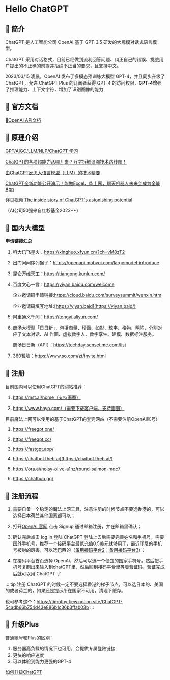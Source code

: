 # Hello ChatGPT

## 💭 简介

ChatGPT 是人工智能公司 OpenAI 基于 GPT-3.5 研发的大规模对话式语言模型。

ChatGPT 采用对话格式，目前已经做到流利回答问题、纠正自己的错误、挑战用户提出的不正确的前提并拒绝不正当的要求，且支持中文。

2023/03/15 凌晨，OpenAI 发布了多模态预训练大模型 GPT-4，并且同步升级了 ChatGPT，允许 ChatGPT Plus 的订阅者获得 GPT-4 的访问权限，**GPT-4**增强了推理能力、上下文字符，增加了识别图像的能力

## 💭 官方文档

🥇[OpenAI API文档](https://platform.openai.com/docs/guides/completion/introduction)

## 💭 原理介绍

[GPT/AIGC/LLM/NLP/ChatGPT 学习](https://gofurther.feishu.cn/docx/Enofdl25BotoVrxth8ec4rNBn5c)

[ChatGPT的各项超能力从哪儿来？万字拆解追溯技术路线图！](https://mp.weixin.qq.com/s?__biz=MzA3MzI4MjgzMw==&mid=2650864144&idx=4&sn=1270624988d70f44d4059af7ac4ae4e0&scene=21#wechat_redirect)

[由ChatGPT反思大语言模型（LLM）的技术精要](https://mp.weixin.qq.com/s?__biz=MzU1NTMyOTI4Mw==&mid=2247621831&idx=1&sn=0f2de47c7bc1721afd787df64c389a43&scene=21#wechat_redirect)

[ChatGPT全新功能公开演示！能做Excel、能上网，聊天机器人未来会成为全能 App](https://mp.weixin.qq.com/s/jHPlZhxsDSbU2dtA6vV0ng)

详见视频 [The inside story of ChatGPT's astonishing potential](https://www.ted.com/talks/greg_brockman_the_inside_story_of_chatgpt_s_astonishing_potential/comments)

（AI公司50强来自红杉基金2023**）

## 💭 国内大模型

**申请链接汇总**

1. 科大讯飞星火：https://xinghuo.xfyun.cn/?ch=vM8zT2

2. 出门问问序列猴子：https://openapi.mobvoi.com/largemodel-introduce

3. 昆仑万维天工：https://tiangong.kunlun.com/

4. 百度文心一言：https://yiyan.baidu.com/welcome

    企业邀请码申请链接:https://cloud.baidu.com/surveysummit/wenxin.htm

    企业邀请码填写地址:[https://yiyan.baid](https://yiyan.baid/)

5. 阿里通义千问：https://tongyi.aliyun.com/

6. 商汤大模型「日日新」，包括商量、秒画、如影、琼宇、格物、明眸，分别对应了文本对话、Al 作画、虚拟数字人、数字孪生、建模、数据标注服务。

    商汤日日新（API）：https://techday.sensetime.com/list

7. 360智脑：https://www.so.com/zt/invite.html

## 💭 注册

目前国内可以使用ChatGPT的网站推荐：

1. https://mst.ai/home（支持画图）

2. https://www.hayo.com/（需要下载客户端，支持画图）

目前魔法上网可以使用的基于ChatGPT的套壳网站（不需要注册OpenAi账号）

1. https://freegpt.one/

2. https://freegpt.cc/

3. https://fastgpt.app/

4. https://chatbot.theb.ai](https://chatbot.theb.ai/)

5. https://ora.ai/noisy-olive-a1hz/round-salmon-mqc7

6. https://chathub.gg/



## 💭 注册流程

1. 需要自备一个稳定的魔法上网工具，注意注册的时候节点不要选香港的，可以选择日本荷兰其他国家都可以；

2. 打开[OpenAi 官网](https://chat.openai.com/chat) 点击 Signup 通过邮箱注册，并在邮箱里确认；

3. 确认完后点击 log in 登陆 ChatGPT 登陆上去后需要完善姓名和手机号，需要国外手机号，推荐一个[接码平台](https://sms-activate.org/)最低充值0.5美元就够用了，最近印尼的手机号被封的厉害，可以选巴西的（[备用接码平台2](https://dashboard.smscodes.io/)；[备用接码平台3](https://sms.qisms.com/index)）；

4. 在接码平台首页选择 OpenAi，然后可以选一个便宜的国家手机号，然后把手机号复制出来输入到chatGPT里，然后回到接码平台里等着验证码，验证完成后就可以用 ChatGPT 了

::: tip
注册 ChatGPT 的时候一定不要选择香港的梯子节点，可以选日本的、美国的或者荷兰的，如果还是提示所在国家不可用，清理下缓存。

也可参考这个：https://timothy-liew.notion.site/ChatGPT-54adb66b754d43e886b1c36b3ffab03b
:::

## 💭 升级Plus

普通账号和Plus的区别：
1. 服务器高负载的情况下也可用，会提供专属登陆链接
2. 更快的响应速度
3. 可以体验到能力更强的GPT-4

[如何升级ChatGPT](https://mp.weixin.qq.com/s?__biz=MzIxMjQ0NDUwNQ==&mid=2247483676&idx=1&sn=7f72902c7917373f5fdf83b2b1d81525&chksm=9744b52aa0333c3ccf2a8f191b2a7927ca61c6c4820488b7018994a4a58df82abc52ae5c212f&token=113960291&lang=zh_CN#rd)

